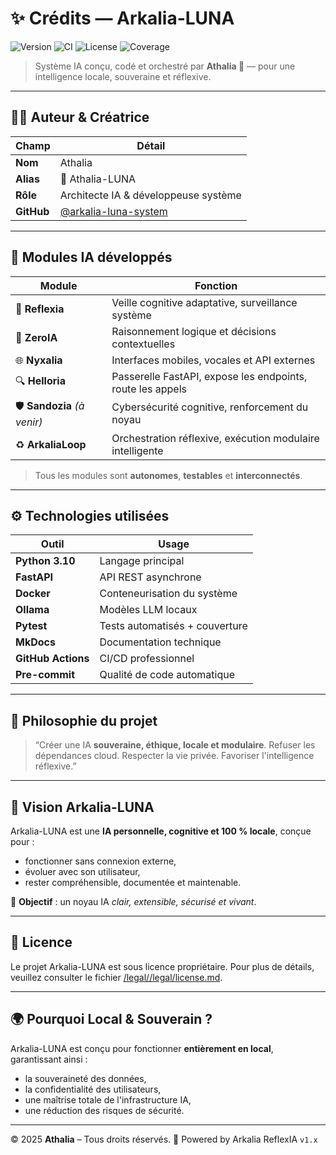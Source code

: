 # ✨ Crédits — Arkalia-LUNA

![Version](https://img.shields.io/badge/version-v2.4.0-blue)
![CI](https://github.com/athalia-siwek/arkalia-luna-pro/actions/workflows/ci.yml/badge.svg)
![License](https://img.shields.io/badge/license-Proprietary-red)
![Coverage](https://img.shields.io/badge/coverage-36%25-brightgreen)

> Système IA conçu, codé et orchestré par **Athalia 🌙** — pour une intelligence locale, souveraine et réflexive.

---

## 👩‍💻 Auteur & Créatrice

| Champ      | Détail                                 |
|------------|-----------------------------------------|
| **Nom**    | Athalia                                 |
| **Alias**  | 🌙 Athalia-LUNA                          |
| **Rôle**   | Architecte IA & développeuse système    |
| **GitHub** | [@arkalia-luna-system](https://github.com/arkalia-luna-system) |

---

## 🧠 Modules IA développés

| Module              | Fonction                                                                 |
|---------------------|--------------------------------------------------------------------------|
| 🔄 **Reflexia**      | Veille cognitive adaptative, surveillance système                        |
| 🧠 **ZeroIA**        | Raisonnement logique et décisions contextuelles                          |
| 🌐 **Nyxalia**       | Interfaces mobiles, vocales et API externes                              |
| 🔍 **Helloria**      | Passerelle FastAPI, expose les endpoints, route les appels               |
| 🛡️ **Sandozia** *(à venir)* | Cybersécurité cognitive, renforcement du noyau              |
| ♻️ **ArkaliaLoop**   | Orchestration réflexive, exécution modulaire intelligente               |

> Tous les modules sont **autonomes**, **testables** et **interconnectés**.

---

## ⚙️ Technologies utilisées

| Outil          | Usage                                |
|----------------|----------------------------------------|
| **Python 3.10**   | Langage principal                   |
| **FastAPI**       | API REST asynchrone                 |
| **Docker**        | Conteneurisation du système         |
| **Ollama**        | Modèles LLM locaux                  |
| **Pytest**        | Tests automatisés + couverture      |
| **MkDocs**        | Documentation technique             |
| **GitHub Actions**| CI/CD professionnel                 |
| **Pre-commit**    | Qualité de code automatique         |

---

## 🤔 Philosophie du projet

> “Créer une IA **souveraine, éthique, locale et modulaire**.
> Refuser les dépendances cloud. Respecter la vie privée. Favoriser l'intelligence réflexive.”

---

## 🌙 Vision Arkalia-LUNA

Arkalia-LUNA est une **IA personnelle, cognitive et 100 % locale**, conçue pour :

- fonctionner sans connexion externe,
- évoluer avec son utilisateur,
- rester compréhensible, documentée et maintenable.

🎯 **Objectif** : un noyau IA *clair, extensible, sécurisé et vivant*.

---

## 📜 Licence

Le projet Arkalia-LUNA est sous licence propriétaire.
Pour plus de détails, veuillez consulter le fichier [/legal//legal/license.md](../legal/license.md).

---

## 🌍 Pourquoi Local & Souverain ?

Arkalia-LUNA est conçu pour fonctionner **entièrement en local**, garantissant ainsi :

- la souveraineté des données,
- la confidentialité des utilisateurs,
- une maîtrise totale de l'infrastructure IA,
- une réduction des risques de sécurité.

---

© 2025 **Athalia** – Tous droits réservés.
🤖 Powered by Arkalia ReflexIA `v1.x`
